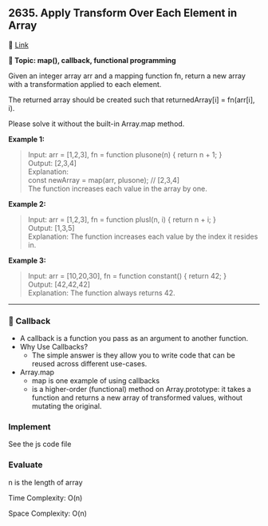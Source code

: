 ## 2635. Apply Transform Over Each Element in Array

🔗 [Link](https://leetcode.com/problems/apply-transform-over-each-element-in-array/description/)

**📝 Topic: map(), callback, functional programming**

Given an integer array arr and a mapping function fn, return a new array with a transformation applied to each element.

The returned array should be created such that returnedArray[i] = fn(arr[i], i).

Please solve it without the built-in Array.map method.

**Example 1:**

>Input: arr = [1,2,3], fn = function plusone(n) { return n + 1; }  
Output: [2,3,4]  
Explanation:  
const newArray = map(arr, plusone); // [2,3,4]  
The function increases each value in the array by one.   

**Example 2:**

> Input: arr = [1,2,3], fn = function plusI(n, i) { return n + i; }  
Output: [1,3,5]  
Explanation: The function increases each value by the index it resides in.  

**Example 3:**

>Input: arr = [10,20,30], fn = function constant() { return 42; }  
Output: [42,42,42]  
Explanation: The function always returns 42.


  ----

### 💫 Callback
- A callback is a function you pass as an argument to another function.
- Why Use Callbacks?
  - The simple answer is they allow you to write code that can be reused across different use-cases.
- Array.map
  - map is one example of using callbacks
  - is a higher-order (functional) method on Array.prototype: it takes a function and returns a new array of transformed values, without mutating the original.



### Implement
See the js code file

### Evaluate

n is the length of array

Time Complexity: O(n)

Space Complexity: O(n)
  
